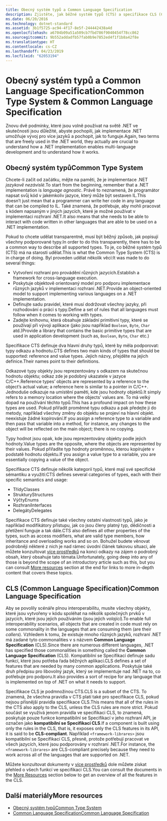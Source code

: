 ```yaml
---
title: Obecný systém typů a Common Language Specification
description: Zjistěte, jak běžné systém typů (CTS) a specifikace CLS (Common Language) umožňují .NET zajistit podporu více jazyků.
ms.date: 06/20/2016
ms.technology: dotnet-standard
ms.assetid: 3b1f5725-ac94-4f17-8e5f-244442438a4d
ms.openlocfilehash: a6704b09a51a509cb7fbd786f9040454f78cc862
ms.sourcegitcommit: 9b552addadfb57fab0b9e7852ed4f1f1b8a42f8e
ms.translationtype: HT
ms.contentlocale: cs-CZ
ms.lasthandoff: 04/23/2019
ms.locfileid: "62053194"
---
```

# <a name="common-type-system--common-language-specification"></a><span data-ttu-id="bc199-103">Obecný systém typů a Common Language Specification</span><span class="sxs-lookup"><span data-stu-id="bc199-103">Common Type System & Common Language Specification</span></span>

<span data-ttu-id="bc199-104">Znovu dvě podmínky, které jsou volně používat na světě .NET ve skutečnosti jsou důležité, abyste pochopili, jak implementace .NET umožňuje vývoj pro více jazyků a pochopit, jak to funguje.</span><span class="sxs-lookup"><span data-stu-id="bc199-104">Again, two terms that are freely used in the .NET world, they actually are crucial to understand how a .NET implementation enables multi-language development and to understand how it works.</span></span>

## <a name="common-type-system"></a><span data-ttu-id="bc199-105">Obecný systém typů</span><span class="sxs-lookup"><span data-stu-id="bc199-105">Common Type System</span></span>

<span data-ttu-id="bc199-106">Chcete-li začít od začátku, mějte na paměti, že je implementace .NET _jazykově nezávislé_.</span><span class="sxs-lookup"><span data-stu-id="bc199-106">To start from the beginning, remember that a .NET implementation is _language agnostic_.</span></span> <span data-ttu-id="bc199-107">Právě to neznamená, že programátor napsat svůj kód v jakémkoliv jazyce, který může být sestaven IL.</span><span class="sxs-lookup"><span data-stu-id="bc199-107">This doesn’t just mean that a programmer can write her code in any language that can be compiled to IL.</span></span> <span data-ttu-id="bc199-108">Také znamená, že potřebuje, aby mohli pracovat s kódem napsaným v jiných jazycích, které je možné používat v implementaci rozhraní .NET.</span><span class="sxs-lookup"><span data-stu-id="bc199-108">It also means that she needs to be able to interact with code written in other languages that are able to be used on a .NET implementation.</span></span>

<span data-ttu-id="bc199-109">Pokud to chcete udělat transparentně, musí být běžný způsob, jak popisují všechny podporované typy.</span><span class="sxs-lookup"><span data-stu-id="bc199-109">In order to do this transparently, there has to be a common way to describe all supported types.</span></span> <span data-ttu-id="bc199-110">To je, co běžné systém typů (CTS) má na starosti udělat.</span><span class="sxs-lookup"><span data-stu-id="bc199-110">This is what the Common Type System (CTS) is in charge of doing.</span></span> <span data-ttu-id="bc199-111">Byl proveden udělat několik věcí:</span><span class="sxs-lookup"><span data-stu-id="bc199-111">It was made to do several things:</span></span>

* <span data-ttu-id="bc199-112">Vytvoření rozhraní pro provádění různých jazycích.</span><span class="sxs-lookup"><span data-stu-id="bc199-112">Establish a framework for cross-language execution.</span></span>
* <span data-ttu-id="bc199-113">Poskytuje objektově orientovaný model pro podporu implementace různých jazyků v implementaci rozhraní .NET.</span><span class="sxs-lookup"><span data-stu-id="bc199-113">Provide an object-oriented model to support implementing various languages on a .NET implementation.</span></span>
* <span data-ttu-id="bc199-114">Definujte sadu pravidel, které musí dodržovat všechny jazyky, při rozhodování o práci s typy.</span><span class="sxs-lookup"><span data-stu-id="bc199-114">Define a set of rules that all languages must follow when it comes to working with types.</span></span>
* <span data-ttu-id="bc199-115">Zadejte knihovnu, která obsahuje základní primitivní typy, které se používají při vývoji aplikace (jako jsou například `Boolean`, `Byte`, `Char` atd.)</span><span class="sxs-lookup"><span data-stu-id="bc199-115">Provide a library that contains the basic primitive types that are used in application development (such as, `Boolean`, `Byte`, `Char` etc.)</span></span>

<span data-ttu-id="bc199-116">Specifikace CTS definuje dva hlavní druhy typů, které by měla podporovat: typy odkazu a hodnotu.</span><span class="sxs-lookup"><span data-stu-id="bc199-116">CTS defines two main kinds of types that should be supported: reference and value types.</span></span> <span data-ttu-id="bc199-117">Jejich názvy, přejděte na jejich definice.</span><span class="sxs-lookup"><span data-stu-id="bc199-117">Their names point to their definitions.</span></span>

<span data-ttu-id="bc199-118">Odkazové typy objekty jsou reprezentovány s odkazem na skutečnou hodnotu objektu; odkaz zde je podobný ukazatele v jazyce C/C++.</span><span class="sxs-lookup"><span data-stu-id="bc199-118">Reference types’ objects are represented by a reference to the object’s actual value; a reference here is similar to a pointer in C/C++.</span></span> <span data-ttu-id="bc199-119">Jednoduše odkazuje na umístění paměti, kde jsou hodnoty objektů.</span><span class="sxs-lookup"><span data-stu-id="bc199-119">It simply refers to a memory location where the objects’ values are.</span></span> <span data-ttu-id="bc199-120">To má velký dopad na používání těchto typů.</span><span class="sxs-lookup"><span data-stu-id="bc199-120">This has a profound impact on how these types are used.</span></span> <span data-ttu-id="bc199-121">Pokud přiřadit proměnné typu odkazu a pak předejte ji do metody, například všechny změny do objektu se projeví na hlavní objekt. neexistuje žádné kopírování.</span><span class="sxs-lookup"><span data-stu-id="bc199-121">If you assign a reference type to a variable and then pass that variable into a method, for instance, any changes to the object will be reflected on the main object; there is no copying.</span></span>

<span data-ttu-id="bc199-122">Typy hodnot jsou opak, kde jsou reprezentovány objekty podle jejich hodnoty.</span><span class="sxs-lookup"><span data-stu-id="bc199-122">Value types are the opposite, where the objects are represented by their values.</span></span> <span data-ttu-id="bc199-123">Pokud přiřadíte typ hodnoty proměnnou, kterou kopírujete v podstatě hodnotu objektu.</span><span class="sxs-lookup"><span data-stu-id="bc199-123">If you assign a value type to a variable, you are essentially copying a value of the object.</span></span>

<span data-ttu-id="bc199-124">Specifikace CTS definuje několik kategorií typů, které mají své specifické sémantiku a využití:</span><span class="sxs-lookup"><span data-stu-id="bc199-124">CTS defines several categories of types, each with their specific semantics and usage:</span></span>

* <span data-ttu-id="bc199-125">Třídy</span><span class="sxs-lookup"><span data-stu-id="bc199-125">Classes</span></span>
* <span data-ttu-id="bc199-126">Struktury</span><span class="sxs-lookup"><span data-stu-id="bc199-126">Structures</span></span>
* <span data-ttu-id="bc199-127">Výčty</span><span class="sxs-lookup"><span data-stu-id="bc199-127">Enums</span></span>
* <span data-ttu-id="bc199-128">Rozhraní</span><span class="sxs-lookup"><span data-stu-id="bc199-128">Interfaces</span></span>
* <span data-ttu-id="bc199-129">Delegáty</span><span class="sxs-lookup"><span data-stu-id="bc199-129">Delegates</span></span>

<span data-ttu-id="bc199-130">Specifikace CTS definuje také všechny ostatní vlastnosti typů, jako je například modifikátory přístupu, jak co jsou členy platný typ, dědičnosti a přetížení funguje a tak dále.</span><span class="sxs-lookup"><span data-stu-id="bc199-130">CTS also defines all other properties of the types, such as access modifiers, what are valid type members, how inheritance and overloading works and so on.</span></span> <span data-ttu-id="bc199-131">Bohužel budete věnovat podrobněji některé z nich je nad rámec úvodní článek takovou situaci, ale můžete konzultovat [více prostředků](#more-resources) na konci odkazy na zájem o podrobný obsah, který obsahuje tato témata.</span><span class="sxs-lookup"><span data-stu-id="bc199-131">Unfortunately, going deep into any of those is beyond the scope of an introductory article such as this, but you can consult [More resources](#more-resources) section at the end for links to more in-depth content that covers these topics.</span></span>

## <a name="common-language-specification"></a><span data-ttu-id="bc199-132">CLS (Common Language Specification)</span><span class="sxs-lookup"><span data-stu-id="bc199-132">Common Language Specification</span></span>

<span data-ttu-id="bc199-133">Aby se povolily scénáře plnou interoperabilitu, musíte všechny objekty, které jsou vytvořeny v kódu spoléhat na několik společných prvků v jazycích, které jsou jejich používáním (jsou jejich _volající_).</span><span class="sxs-lookup"><span data-stu-id="bc199-133">To enable full interoperability scenarios, all objects that are created in code must rely on some commonality in the languages that are consuming them (are their _callers_).</span></span> <span data-ttu-id="bc199-134">Vzhledem k tomu, že existuje mnoho různých jazyků, rozhraní .NET má zadané tyto commonalities v s názvem **Common Language Specification** (CLS).</span><span class="sxs-lookup"><span data-stu-id="bc199-134">Since there are numerous different languages, .NET has specified those commonalities in something called the **Common Language Specification** (CLS).</span></span> <span data-ttu-id="bc199-135">Kompatibilní se Specifikací definuje sadu funkcí, které jsou potřeba řada běžných aplikací.</span><span class="sxs-lookup"><span data-stu-id="bc199-135">CLS defines a set of features that are needed by many common applications.</span></span> <span data-ttu-id="bc199-136">Poskytuje také druh předpisu pro libovolný jazyk, který se implementuje nad .NET na to, co potřebuje pro podporu.</span><span class="sxs-lookup"><span data-stu-id="bc199-136">It also provides a sort of recipe for any language that is implemented on top of .NET on what it needs to support.</span></span>

<span data-ttu-id="bc199-137">Specifikace CLS je podmnožinou CTS.</span><span class="sxs-lookup"><span data-stu-id="bc199-137">CLS is a subset of the CTS.</span></span> <span data-ttu-id="bc199-138">To znamená, že všechna pravidla v CTS platí také pro specifikace CLS, pokud nejsou přísnější pravidla specifikace CLS.</span><span class="sxs-lookup"><span data-stu-id="bc199-138">This means that all of the rules in the CTS also apply to the CLS, unless the CLS rules are more strict.</span></span> <span data-ttu-id="bc199-139">Pokud součást se využívá jenom pravidla ve specifikaci CLS, to znamená, poskytuje pouze funkce kompatibilní se Specifikací v jeho rozhraní API, je označen jako **kompatibilní se Specifikací CLS**.</span><span class="sxs-lookup"><span data-stu-id="bc199-139">If a component is built using only the rules in the CLS, that is, it exposes only the CLS features in its API, it is said to be **CLS-compliant**.</span></span> <span data-ttu-id="bc199-140">Například `<framework-librares>` jsou kompatibilní se Specifikací CLS, přesně, protože potřebují pracovat ve všech jazycích, které jsou podporovány v rozhraní .NET.</span><span class="sxs-lookup"><span data-stu-id="bc199-140">For instance, the `<framework-librares>` are CLS-compliant precisely because they need to work across all of the languages that are supported on .NET.</span></span>

<span data-ttu-id="bc199-141">Můžete konzultovat dokumenty v [více prostředků](#more-resources) dole můžete získat přehled o všech funkcí ve specifikaci CLS.</span><span class="sxs-lookup"><span data-stu-id="bc199-141">You can consult the documents in the [More Resources](#more-resources) section below to get an overview of all the features in the CLS.</span></span>

## <a name="more-resources"></a><span data-ttu-id="bc199-142">Další materiály</span><span class="sxs-lookup"><span data-stu-id="bc199-142">More resources</span></span>

* [<span data-ttu-id="bc199-143">Obecný systém typů</span><span class="sxs-lookup"><span data-stu-id="bc199-143">Common Type System</span></span>](./base-types/common-type-system.md)
* [<span data-ttu-id="bc199-144">Common Language Specification</span><span class="sxs-lookup"><span data-stu-id="bc199-144">Common Language Specification</span></span>](language-independence-and-language-independent-components.md)
